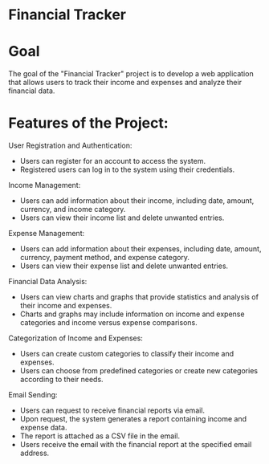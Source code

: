 # Financial Tracker
# Goal
The goal of the "Financial Tracker" project is to develop a web application that allows users to track their income and expenses and analyze their financial data.

# Features of the Project:

User Registration and Authentication:
- Users can register for an account to access the system.
- Registered users can log in to the system using their credentials.

Income Management:
- Users can add information about their income, including date, amount, currency, and income category.
- Users can view their income list and delete unwanted entries.

Expense Management:
- Users can add information about their expenses, including date, amount, currency, payment method, and expense category.
- Users can view their expense list and delete unwanted entries.

Financial Data Analysis:
- Users can view charts and graphs that provide statistics and analysis of their income and expenses.
- Charts and graphs may include information on income and expense categories and income versus expense comparisons.

Categorization of Income and Expenses:
- Users can create custom categories to classify their income and expenses.
- Users can choose from predefined categories or create new categories according to their needs.

Email Sending:
- Users can request to receive financial reports via email.
- Upon request, the system generates a report containing income and expense data.
- The report is attached as a CSV file in the email.
- Users receive the email with the financial report at the specified email address.